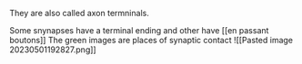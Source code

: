 They are also called axon termninals.

Some snynapses have a terminal ending and other have  [[en passant boutons]] 
The green images are places of synaptic contact
![[Pasted image 20230501192827.png]]

 